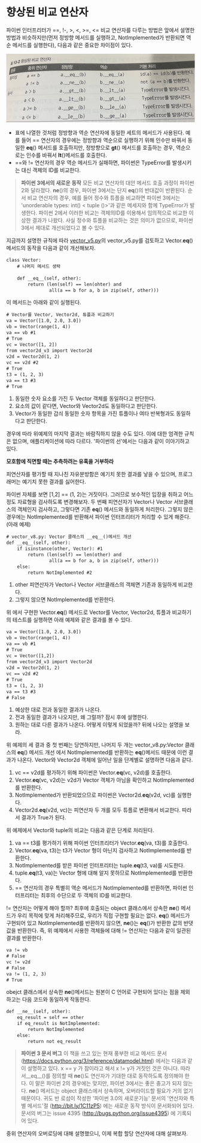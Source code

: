 <!-- 
[UML클래스전략패턴](https://github.com/hyeonDD/fluent_python/blob/master/Part13/ex13-5/UML_class_diagram.png)
 -->
# 향상된 비교 연산자
파이썬 인터프리터가 ==, !-, >, <, >=, <= 비교 연산자를 다루는 방법은 앞에서 설명한 방법과 비슷하지만(먼저 정방향 메서드를 실행하고, NotImplemented가 반환되면 역순 메서드를 실행한다), 다음과 같은 중요한 차이점이 있다.

![향상된 연산자표](https://github.com/hyeonDD/fluent_python/blob/master/Part13/ex13-5/improved_operator.png)

* 표에 나열한 것처럼 정방향과 역순 연산자에 동일한 세트의 메서드가 사용된다. 예를 들어 == 연산자의 경우에는 정방향과 역순으로 실행하기 위해 인수만 바꿔서 동일한 __eq__() 메서드를 호출하지만, 정방향으로 __gt__() 메서드를 호출하는 경우, 역순으로는 인수를 바꿔서 __lt__()메서드를 호출한다.
* ==와 != 연산자의 경우 역순 메서드가 실패하면, 파이썬은 TypeError를 발생시키는 대신 객체의 ID를 비교한다.

> **파이썬 3에서의 새로운 동작**
모든 비교 연산자의 대안 메서드 호출 과정이 파이썬 2와 달라졌다. __ne__()의 경우, 파이썬 3에서는 단지 __eq__()의 반대값이 반환된다. 순서 비교 연산자의 경우, 예를 들어 정수와 튜플을 비교하면 파이썬 3에서는 'unorderable types: int() < tuple ()>'과 같은 메세지와 함께 TypeError가 발생한다. 파이썬 2에서 이러한 비교는 객체의ID를 이용해서 임의적으로 비교한 이상한 결과가 나왔다. 사실 정수와 튜플을 비교하는 것은 의미가 없으므로, 파이썬 3에서 제대로 개선되었다고 볼 수 있다.

지금까지 설명한 규칙에 따라 [vector_v5.py](https://github.com/hyeonDD/fluent_python/blob/master/Part10/ex10-7/vector_v5.py)의 vector_v5.py를 검토하고 Vector.__eq__()메서드의 동작을 다음과 같이 개선해보자.
```
class Vector:
    # 나머지 메서드 생략
    
    def __eq__(self, other):
        return (len(self) == len(ohter) and
                all(a == b for a, b in zip(self, other)))
```
이 메서드는 아래와 같이 실행된다.
```
# Vector를 Vector, Vector2d, 튜플과 비교하기
va = Vector([1.0, 2.0, 3.0])            
vb = Vector(range(1, 4))
va == vb #1
# True
vc = Vector([1, 2])
from vector2d_v3 import Vector2d
v2d = Vector2d(1, 2)
vc == v2d #2
# True
t3 = (1, 2, 3)
va == t3 #3
# True
```
1. 동일한 숫자 요소를 가진 두 Vector 객체를 동일하다고 판단한다.
2. 요소의 값이 같다면, Vector와 Vector2d도 동일하다고 판단한다.
3. Vector가 동일한 갑싀 동일한 숫자 항목을 가진 튜플이나 여타 반복형과도 동일하다고 판단한다.

경우에 따라 위예제의 마지막 결과는 바람직하지 않을 수도 있다. 이에 대한 엄격한 규칙은 없으며, 애플리케이션에 따라 다르다. '파이썬의 선'에서는 다음과 같이 이야기하고 있다.

**모호함에 직면할 때는 추측하려는 유혹을 거부하라**

피연산자를 평가할 때 지나친 자유분방함은 예기치 못한 결과를 낳을 수 있으며, 프로그래머는 예기치 못한 결과를 싫어한다.

파이썬 자체를 보면 [1,2] == (1, 2)는 거짓이다. 그러므로 보수적인 입장을 취하고 어느 정도 자료형을 검사하도록 변경해보자. 두 번째 피연산자가 Vector나 Vector 서브클래스의 객체인지 검사하고, 그렇다면 기존 __eq__() 메서드와 동일하게 처리한다. 그렇지 않은 경우에는 NotImplemented를 반환해서 파이썬 인터프리터가 처리할 수 있게 해준다.(아래 예제)
```
# vector_v8.py: Vector 클래스의 __eq__()메서드 개선
def __eq__(self, other):
    if isinstance(other, Vector): #1
        return (len(self) == len(other) and
                all(a == b for a, b in zip(self, other)))
    else:
        return NotImplemented #2
```
1. other 피연산자가 Vector나 Vector 서브클래스의 객체면 기존과 동일하게 비교한다.
2. 그렇지 않으면 NotImplemented를 반환한다.

위 에서 구현한 Vector.__eq__() 메서드로 Vector를 Vector, Vector2d, 튜플과 비교하기의 테스트를 실행하면 아래 예제와 같은 결과를 볼 수 있다.
```
va = Vector([1.0, 2.0, 3.0])
vb = Vector(range(1, 4))
va == vb #1
# True
vc = Vector([1,2])
from vector2d_v3 import Vector2d
v2d = Vector2d(1, 2)
vc == v2d #2
# True
t3 = (1, 2, 3)
va == t3 #3
# False
```
1. 예상한 대로 전과 동일한 결과가 나온다.
2. 전과 동일한 결과가 나오지만, 왜 그럴까? 잠시 후에 설명한다.
3. 원하는 대로 다른 결과가 나온다. 어떻게 이렇게 되었을까? 뒤에 나오는 설명을 보라.

위 예제의 세 결과 중 첫 번째는 당연하지만, 나머지 두 개는 vector_v8.py:Vector 클래스의 __eq__() 메서드 개선 에서 NotImplemented를 반환하는 __eq__()메서드 때문에 이런 결과가 나온다. Vector와 Vector2d 객체에 일어난 일을 단계별로 설명하면 다음과 같다.
1. vc == v2d를 평가하기 위해 파이썬은 Vector.__eq__(vc, v2d)를 호출한다.
2. Vector.__eq__(vc, v2d)는 v2d가 Vector 객체가 아님을 확인하고 NotImplemented를 반환한다.
3. NotImplemented가 반환되었으므로 파이썬은 Vector2d.__eq__(v2d, vc)를 실행한다.
4. Vector2d.__eq__(v2d, vc)는 피연산자 두 개를 모두 튜플로 변환해서 비교한다. 따라서 결과가 True가 된다.

위 예제에서 Vector와 tuple의 비교는 다음과 같은 단계로 처리된다.
1. va == t3를 평가하기 위해 파이썬 인터프리터가 Vector.__eq__(va, t3)를 호출한다.
2. Vector.__eq__(va, t3)는 t3가 Vector 형이 아닌지 검사하고 NotImplemented를 반환한다.
3. NotImplemented를 받은 파이썬 인터프리터는 tuple.__eq__(t3, va)를 시도한다.
4. tuple.__eq__(t3, va)는 Vector 형에 대해 알지 못하므로 NotImplemented를 반환한다.
5. == 연산자의 경우 특별히 역순 메서드가 NotImplemented를 반환하면, 파이썬 인터프리터는 최후의 수단으로 두 객체의 ID를 비교한다.

!= 연산자는 어떻게 해야 할까? 최후에 호출되는 object 클래스에서 상속한 __ne__() 메서드가 우리 목적에 맞게 처리해주므로, 우리가 직접 구현할 필요는 없다. __eq__() 메서드가 구현되어 있고 NotImplemented를 반환하지 않으면, __ne__()는 __eq__()가 반환한 값의 반댓값을 반환한다.
즉, 위 예제에서 사용한 객체들에 대해 != 연산자는 다음과 같이 일관된 결과를 반환한다.
```
va != vb
# False
vc != v2d
# False
va != (1, 2, 3)
# True
```
obejct 클래스에서 상속한 __ne__()메서드는 원본이 C 언어로 구현되어 있다는 점을 제외하고는 다음 코드와 동일하게 작동한다.

```
def __ne__(self, other):
    eq_result = self == other
    if eq_result is NotImplemented:
        return NotImplemented
    else:
        return not eq_result
```
> **파이썬 3 문서 버그**
이 책을 쓰고 있는 현재 풍부한 비교 메서드 문서 (https://docs.python.org/3/reference/datamodel.html) 에서는 다음과 같이 설명하고 있다.
x == y 가 참이라고 해서 x != y가 거짓인 것은 아니다. 따라서__eq__()를 정의할 때 __ne__()도 연산자가 기대한 대로 동작하도록 정의해야 한다.
이 말은 파이썬 2의 경우에는 맞지만, 파이썬 3에서는 좋은 충고가 되지 않는다. __ne__() 메서드는 object 클래스에서 상속하며, 오버라이드할 필요가 거의 없기 때문이다. 귀도 반 로섬이 작성한 '파이썬 3.0의 새로운기능' 문서의 '연산자와 특별 메서드'절 (http://bit.ly/1C11zP5) 에는 새로운 동작 방식이 문서화되어 있다. 문서의 버그는 issue 4395 (http://bugs.python.org/issue4395) 에 기록되어 있다.

중위 연산자의 오버로딩에 대해 설명했으니, 이제 복합 할당 연산자에 대해 살펴보자.
